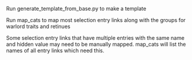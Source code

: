 Run generate_template_from_base.py to make a template 

Run map_cats to map most selection entry links along with the groups for warlord traits and retinues 

Some selection entry links that have multiple entries with the same name and hidden value may need to be manually mapped.
map_cats will list the names of all entry links which need this.
